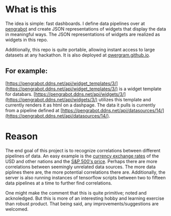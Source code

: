 # What is this
The idea is simple: fast dashboards. I define data pipelines over at [pengrabot](https://pengrabot.ddns.net) and create JSON representations of widgets that display the data in meaningful ways. The JSON representations of widgets are realized as widgets in this repo.

Additionally, this repo is quite portable, allowing instant access to large datasets at any hackathon. It is also deployed at [qwergram.github.io](https://qwergram.github.io).

## For example:

[https://pengrabot.ddns.net/api/widget_templates/3/](https://pengrabot.ddns.net/api/widget_templates/3/) is a widget template for databars. [https://pengrabot.ddns.net/api/widgets/3/](https://pengrabot.ddns.net/api/widgets/3/) utilizes this template and currently renders it as html on a dashpage. The data it pulls is currently from a pipeline defined at [https://pengrabot.ddns.net/api/datasources/14/](https://pengrabot.ddns.net/api/datasources/14/).

# Reason
The end goal of this project is to recognize correlations between different pipelines of data. An easy example is the [currency exchange rates](https://pengrabot.ddns.net/api/datasources/2/) of the USD and other nations and the [S&P 500's price](https://pengrabot.ddns.net/api/datasources/9/). Perhaps there are more correlations between seemingly unrelated data sources. The more data piplines there are, the more potential correlations there are. Additionally, the server is also running instances of tensorflow scripts between two to fifteen data pipelines at a time to further find correlations. 

One might make the comment that this is quite primitive; noted and acknoledged. But this is more of an interesting hobby and learning exercise than robust product. That being said, any improvements/suggestions are welcomed.
